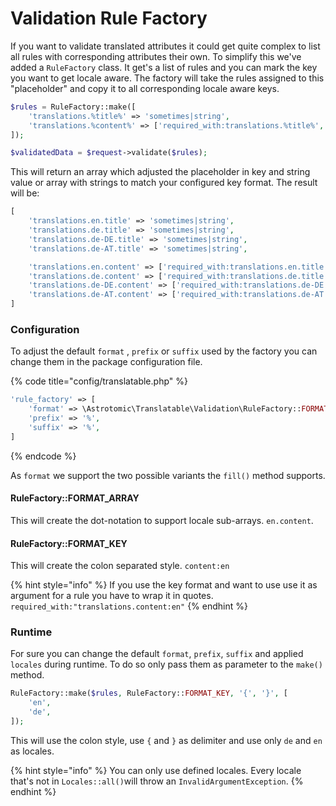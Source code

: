 # Validation Rule Factory

If you want to validate translated attributes it could get quite complex to list all rules with corresponding attributes their own. To simplify this we've added a `RuleFactory` class. It get's a list of rules and you can mark the key you want to get locale aware. The factory will take the rules assigned to this "placeholder" and copy it to all corresponding locale aware keys.

```php
$rules = RuleFactory::make([
    'translations.%title%' => 'sometimes|string',
    'translations.%content%' => ['required_with:translations.%title%', 'string'],
]);

$validatedData = $request->validate($rules);
```

This will return an array which adjusted the placeholder in key and string value or array with strings to match your configured key format. The result will be:

```php
[
    'translations.en.title' => 'sometimes|string',
    'translations.de.title' => 'sometimes|string',
    'translations.de-DE.title' => 'sometimes|string',
    'translations.de-AT.title' => 'sometimes|string',

    'translations.en.content' => ['required_with:translations.en.title', 'string'],
    'translations.de.content' => ['required_with:translations.de.title', 'string'],
    'translations.de-DE.content' => ['required_with:translations.de-DE.title', 'string'],
    'translations.de-AT.content' => ['required_with:translations.de-AT.title', 'string'],
]
```

### Configuration

To adjust the default `format` , `prefix` or `suffix` used by the factory you can change them in the package configuration file.

{% code title="config/translatable.php" %}

```php
'rule_factory' => [
    'format' => \Astrotomic\Translatable\Validation\RuleFactory::FORMAT_ARRAY,
    'prefix' => '%',
    'suffix' => '%',
]
```

{% endcode %}

As `format` we support the two possible variants the `fill()` method supports.

#### RuleFactory::FORMAT_ARRAY

This will create the dot-notation to support locale sub-arrays. `en.content`.

#### RuleFactory::FORMAT_KEY

This will create the colon separated style. `content:en`

{% hint style="info" %}
If you use the key format and want to use use it as argument for a rule you have to wrap it in quotes. `required_with:"translations.content:en"`
{% endhint %}

### Runtime

For sure you can change the default `format`, `prefix`, `suffix` and applied `locales` during runtime. To do so only pass them as parameter to the `make()` method.

```php
RuleFactory::make($rules, RuleFactory::FORMAT_KEY, '{', '}', [
    'en',
    'de',
]);
```

This will use the colon style, use `{` and `}` as delimiter and use only `de` and `en` as locales.

{% hint style="info" %}
You can only use defined locales. Every locale that's not in `Locales::all()`will throw an `InvalidArgumentException`.
{% endhint %}

